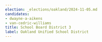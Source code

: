 ```yaml
---
election: _elections/oakland/2024-11-05.md
candidates:
- dwayne-a-aikens
- van-cedric-williams
title: School Board District 3
label: Oakland Unified School District
---
```

